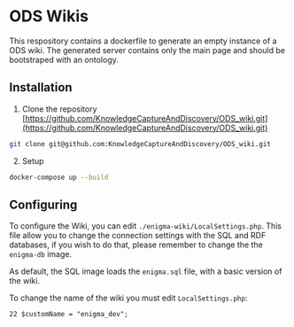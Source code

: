 # ODS Wikis

This respository contains a dockerfile to generate an empty instance of a ODS wiki.
The generated server contains only the main page and should be bootstraped with an ontology.

## Installation

1. Clone the repository [https://github.com/KnowledgeCaptureAndDiscovery/ODS_wiki.git](https://github.com/KnowledgeCaptureAndDiscovery/ODS_wiki.git)


```bash
git clone git@github.com:KnowledgeCaptureAndDiscovery/ODS_wiki.git
```

2. Setup

```bash
docker-compose up --build
```

## Configuring

To configure the Wiki, you can edit `./enigma-wiki/LocalSettings.php`.
This file allow you to change the connection settings with the SQL and RDF databases,
if you wish to do that, please remember to change the the `enigma-db` image.

As default, the SQL image loads the `enigma.sql` file, with a basic version of the wiki.

To change the name of the wiki you must edit `LocalSettings.php`:
```
22 $customName = "enigma_dev";
```
